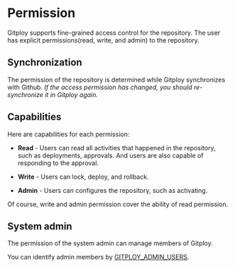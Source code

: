 # Permission

Gitploy supports fine-grained access control for the repository. The user has explicit permissions(read, write, and admin) to the repository.

## Synchronization
The permission of the repository is determined while Gitploy synchronizes with Github. *If the access permission has changed, you should re-synchronize it in Gitploy again.*

## Capabilities

Here are capabilities for each permission: 

* **Read** - Users can read all activities that happened in the repository, such as deployments, approvals. And users are also capable of responding to the approval.

* **Write** - Users can lock, deploy, and rollback. 

* **Admin** - Users can configures the repository, such as activating.

Of course, write and admin permission cover the ability of read permission.

## System admin

The permission of the system admin can manage members of Gitploy. 
 
You can identify admin members by [GITPLOY_ADMIN_USERS](../references/GITPLOY_ADMIN_USERS.md).
